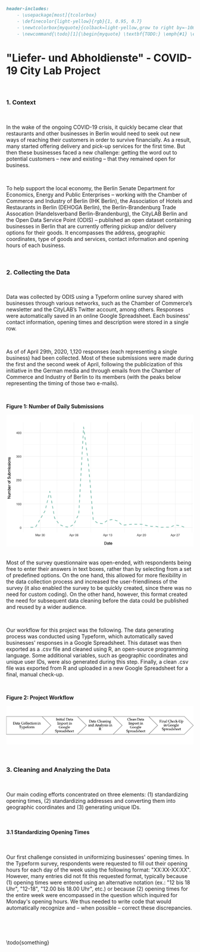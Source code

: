 ```markdown
header-includes:
    - \usepackage[most]{tcolorbox}
    - \definecolor{light-yellow}{rgb}{1, 0.95, 0.7}
    - \newtcolorbox{myquote}{colback=light-yellow,grow to right by=-10mm,grow to left by=-10mm, boxrule=0pt,boxsep=0pt,breakable}
    - \newcommand{\todo}[1]{\begin{myquote} \textbf{TODO:} \emph{#1} \end{myquote}}
```


# "Liefer- und Abholdienste" - COVID-19 City Lab Project


&nbsp;

### 1. Context

&nbsp;

In the wake of the ongoing COVID-19 crisis, it quickly became clear that restaurants and other businesses in Berlin would need to seek out new ways of reaching their customers in order to survive financially. As a result, many started offering delivery and pick-up services for the first time. But then these businesses faced a new challenge: getting the word out to potential customers – new and existing – that they remained open for business.

&nbsp;

To help support the local economy, the Berlin Senate Department for Economics, Energy and Public Enterprises – working with the Chamber of Commerce and Industry of Berlin (IHK Berlin), the Association of Hotels and Restaurants in Berlin (DEHOGA Berlin), the Berlin-Brandenburg Trade Assocation (Handelsverband Berlin-Brandenburg), the CityLAB Berlin and the Open Data Service Point (ODIS) – published an open dataset containing businesses in Berlin that are currently offering pickup and/or delivery options for their goods. It encompasses the address, geographic coordinates, type of goods and services, contact information and opening hours of each business. 

&nbsp;

### 2. Collecting the Data

&nbsp;

Data was collected by ODIS using a Typeform online survey shared with businesses through various networks, such as the Chamber of Commerce’s newsletter and the CityLAB’s Twitter account, among others. Responses were automatically saved in an online Google Spreadsheet. Each business' contact information, opening times and description were stored in a single row.

&nbsp;

As of of April 29th, 2020, 1,120 responses (each representing a single business) had been collected. Most of these submissions were made during the first and the second week of April, following the publicization of this initiative in the German media and through emails from the Chamber of Commerce and Industry of Berlin to its members (with the peaks below representing the timing of those two e-mails).

&nbsp;

**Figure 1: Number of Daily Submissions**

![](graph1.png)
&nbsp;


Most of the survey questionnaire was open-ended, with respondents being free to enter their answers in text boxes, rather than by selecting from a set of predefined options. On the one hand, this allowed for more flexibility in the data collection process and increased the user-friendliness of the survey (it also enabled the survey to be quickly created, since there was no need for custom coding). On the other hand, however, this format created the need for subsequent data cleaning before the data could be published and reused by a wider audience. 

&nbsp;

Our workflow for this project was the following. The data generating process was conducted using Typeform, which automatically saved businesses' responses in a Google Spreadsheet. This dataset was then exported as a .csv file and cleaned using R, an open-source programming language. Some additional variables, such as geographic coordinates and unique user IDs, were also generated during this step. Finally, a clean .csv file was exported from R and uploaded in a new Google Spreadsheet for a final, manual check-up.

&nbsp;

**Figure 2: Project Workflow**

![](graph2.png)

&nbsp;


### 3. Cleaning and Analyzing the Data


&nbsp;

Our main coding efforts concentrated on three elements: (1) standardizing opening times, (2) standardizing addresses and converting them into geographic coordinates and (3) generating unique IDs. 


&nbsp;

#### 	3.1 Standardizing Opening Times


&nbsp;

Our first challenge consisted in uniformizing businesses' opening times. In the Typeform survey, respondents were requested to fill out their opening hours for each day of the week using the following format: "XX:XX-XX:XX". However, many entries did not fit this requested format, typically because (1) opening times were entered using an alternative notation (ex.: "12 bis 18 Uhr", "12-18", "12.00 bis 18.00 Uhr", etc.) or because (2) opening times for the entire week were encompassed in the question which inquired for Monday's opening hours. We thus needed to write code that would automatically recognize and – when possible – correct these discrepancies. 

&nbsp;

&nbsp;

\todo{something}



&nbsp;

&nbsp;

